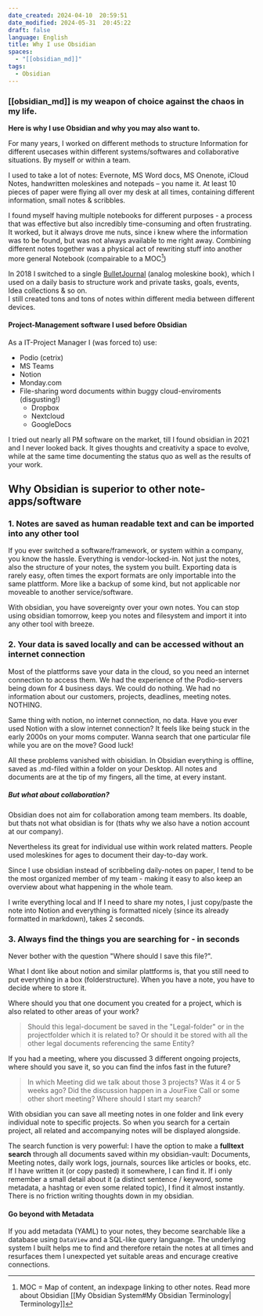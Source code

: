 ```yaml
---
date_created: 2024-04-10  20:59:51
date_modified: 2024-05-31  20:45:22
draft: false
language: English
title: Why I use Obsidian
spaces:
  - "[[obsidian_md]]"
tags:
  - Obsidian
---
```

### [[obsidian_md]] is my weapon of choice against the chaos in my life.

**Here is why I use Obsidian and why you may also want to.**

For many years, I worked on different methods to structure Information for different usecases within different systems/softwares and collaborative situations. By myself or within a team.

I used to take a lot of notes: Evernote, MS Word docs, MS Onenote, iCloud Notes, handwritten moleskines and notepads – you name it.
At least 10 pieces of paper were flying all over my desk at all times, containing different information, small notes & scribbles.

I found myself having multiple notebooks for different purposes - a process that was effective but also incredibly time-consuming and often frustrating. It worked, but it always drove me nuts, since i knew where the information was to be found, but was not always available to me right away. Combining different notes together was a physical act of rewriting stuff into another more general Notebook (compairable to a MOC[^1])

In 2018 I switched to a single [BulletJournal](https://bulletjournal.com/blogs/faq) (analog moleskine book), which I used on a daily basis to structure work and private tasks, goals, events, Idea collections & so on.  
I still created tons and tons of notes within different media between different devices.

#### Project-Management software I used before Obsidian

As a IT-Project Manager I (was forced to) use:

- Podio (cetrix)
- MS Teams
- Notion
- Monday.com
- File-sharing word documents within buggy cloud-enviroments (disgusting!)
    - Dropbox
    - Nextcloud
    - GoogleDocs

I tried out nearly all PM software on the market, till I found obsidian in 2021 and I never looked back.
It gives thoughts and creativity a space to evolve, while at the same time documenting the status quo as well as the results of your work.

## Why Obsidian is superior to other note-apps/software

### 1. Notes are saved as human readable text and can be imported into any other tool

If you ever switched a software/framework, or system within a company, you know the hassle. Everything is vendor-locked-in.
Not just the notes, also the structure of your notes, the system you built. Exporting data is rarely easy, often times the export formats are only importable into the same plattform. More like a backup of some kind, but not applicable nor moveable to another service/software.

With obsidian, you have sovereignty over your own notes. You can stop using obsidian tomorrow, keep you notes and filesystem and import it into any other tool with breeze.

### 2. Your data is saved locally and can be accessed without an internet connection

Most of the plattforms save your data in the cloud, so you need an internet connection to access them.
We had the experience of the Podio-servers being down for 4 business days.
We could do nothing. We had no information about our customers, projects, deadlines, meeting notes. NOTHING.

Same thing with notion, no internet connection, no data.
Have you ever used Notion with a slow internet connection? It feels like being stuck in the early 2000s on your moms computer. Wanna search that one particular file while you are on the move? Good luck!


All these problems vanished with obisidian.
In Obsidian everything is offline, saved as .md-filed within a folder on your Desktop. All notes and documents are at the tip of my fingers, all the time, at every instant.

##### But what about collaboration?

Obsidian does not aim for collaboration among team members. Its doable, but thats not what obsidian is for (thats why we also have a notion account at our company).

Nevertheless its great for individual use within work related matters. People used moleskines for ages to document their day-to-day work.

Since I use obsidian instead of scribbeling daily-notes on paper, I tend to be the most organized member of my team - making it easy to also keep an overview about what happening in the whole team.

I write everything local and If I need to share my notes, I just copy/paste the note into Notion and everything is formatted nicely (since its already formatted in markdown), takes 2 seconds.

### 3. Always find the things you are searching for - in seconds

Never bother with the question "Where should I save this file?".

What I dont like about notion and similar plattforms is, that you still need to put everything in a box (folderstructure). When you have a note, you have to decide where to store it.

Where should you that one document you created for a project, which is also related to other areas of your work?

> Should this legal-document be saved in the "Legal-folder" or in the projectfolder which it is related to? Or should it be stored with all the other legal documents referencing the same Entity?


If you had a meeting, where you discussed 3 different ongoing projects, where should you save it, so you can find the infos fast in the future?

> In which Meeting did we talk about those 3 projects?
> Was it 4 or 5 weeks ago? Did the discussion happen in a JourFixe Call or some other short meeting? Where should I start my search?

With obsidian you can save all meeting notes in one folder and link every individual note to specific projects. So when you search for a certain project, all related and accompanying notes will be displayed alongside.

The search function is very powerful:
I have the option to make a **fulltext search** through all documents saved within my obsidian-vault: Documents, Meeting notes, daily work logs, journals, sources like articles or books, etc.
If I have written it (or copy pasted) it somewhere, I can find it.
If i only remember a small detail about it (a distinct sentence / keyword, some metadata, a hashtag or even some related topic), I find it almost instantly.
There is no friction writing thoughts down in my obsidian.

#### Go beyond with Metadata

If you add metadata (YAML) to your notes, they become searchable like a database using `DataView` and a SQL-like query languange.
The underlying system I built helps me to find and therefore retain the notes at all times and resurfaces them I unexpected yet suitable areas and encurage creative connections.

[^1]: MOC = Map of content, an indexpage linking to other notes. Read more about Obsidian [[My Obsidian System#My Obsidian Terminology| Terminology]]